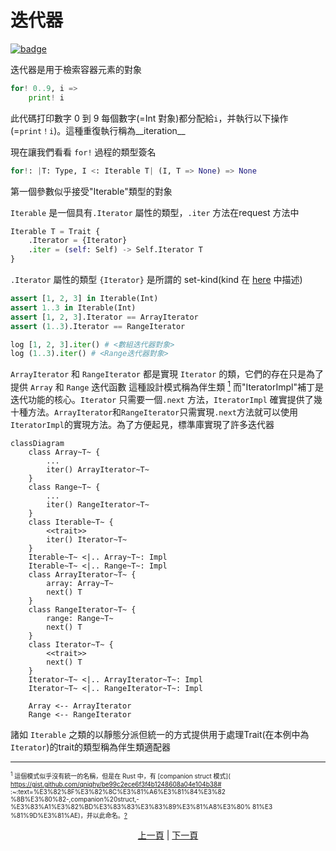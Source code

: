 # 迭代器

[![badge](https://img.shields.io/endpoint.svg?url=https%3A%2F%2Fgezf7g7pd5.execute-api.ap-northeast-1.amazonaws.com%2Fdefault%2Fsource_up_to_date%3Fowner%3Derg-lang%26repos%3Derg%26ref%3Dmain%26path%3Ddoc/EN/syntax/17_iterator.md%26commit_hash%3De959b3e54bfa8cee4929743b0193a129e7525c61)](https://gezf7g7pd5.execute-api.ap-northeast-1.amazonaws.com/default/source_up_to_date?owner=erg-lang&repos=erg&ref=main&path=doc/EN/syntax/17_iterator.md&commit_hash=e959b3e54bfa8cee4929743b0193a129e7525c61)

迭代器是用于檢索容器元素的對象

```python
for! 0..9, i =>
    print! i
```

此代碼打印數字 0 到 9
每個數字(=Int 對象)都分配給`i`，并執行以下操作(=`print！i`)。這種重復執行稱為__iteration__

現在讓我們看看 `for!` 過程的類型簽名

```python
for!: |T: Type, I <: Iterable T| (I, T => None) => None
```

第一個參數似乎接受"Iterable"類型的對象

`Iterable` 是一個具有`.Iterator` 屬性的類型，`.iter` 方法在request 方法中

```python
Iterable T = Trait {
    .Iterator = {Iterator}
    .iter = (self: Self) -> Self.Iterator T
}
```

`.Iterator` 屬性的類型 `{Iterator}` 是所謂的 set-kind(kind 在 [here](./type/advanced/kind.md) 中描述)

```python
assert [1, 2, 3] in Iterable(Int)
assert 1..3 in Iterable(Int)
assert [1, 2, 3].Iterator == ArrayIterator
assert (1..3).Iterator == RangeIterator

log [1, 2, 3].iter() # <數組迭代器對象>
log (1..3).iter() # <Range迭代器對象>
```

`ArrayIterator` 和 `RangeIterator` 都是實現 `Iterator` 的類，它們的存在只是為了提供 `Array` 和 `Range` 迭代函數
這種設計模式稱為伴生類 [<sup id="f1">1</sup>](#1)
而"IteratorImpl"補丁是迭代功能的核心。`Iterator` 只需要一個`.next` 方法，`IteratorImpl` 確實提供了幾十種方法。`ArrayIterator`和`RangeIterator`只需實現`.next`方法就可以使用`IteratorImpl`的實現方法。為了方便起見，標準庫實現了許多迭代器

```mermaid
classDiagram
    class Array~T~ {
        ...
        iter() ArrayIterator~T~
    }
    class Range~T~ {
        ...
        iter() RangeIterator~T~
    }
    class Iterable~T~ {
        <<trait>>
        iter() Iterator~T~
    }
    Iterable~T~ <|.. Array~T~: Impl
    Iterable~T~ <|.. Range~T~: Impl
    class ArrayIterator~T~ {
        array: Array~T~
        next() T
    }
    class RangeIterator~T~ {
        range: Range~T~
        next() T
    }
    class Iterator~T~ {
        <<trait>>
        next() T
    }
    Iterator~T~ <|.. ArrayIterator~T~: Impl
    Iterator~T~ <|.. RangeIterator~T~: Impl

    Array <-- ArrayIterator
    Range <-- RangeIterator
```

諸如 `Iterable` 之類的以靜態分派但統一的方式提供用于處理Trait(在本例中為 `Iterator`)的trait的類型稱為伴生類適配器

---

<span id="1" style="font-size:x-small"><sup>1</sup> 這個模式似乎沒有統一的名稱，但是在 Rust 中，有 [companion struct 模式]( https://gist.github.com/qnighy/be99c2ece6f3f4b1248608a04e104b38# :~:text=%E3%82%8F%E3%82%8C%E3%81%A6%E3%81%84%E3%82 %8B%E3%80%82-,companion%20struct,-%E3%83%A1%E3%82%BD%E3%83%83%E3%83%89%E3%81%A8%E3%80% 81%E3 %81%9D%E3%81%AE)，并以此命名。[?](#f1) </span>

<p align='center'>
    <a href='./16_type.md'>上一頁</a> | <a href='./18_mutability.md'>下一頁</a>
</p>
